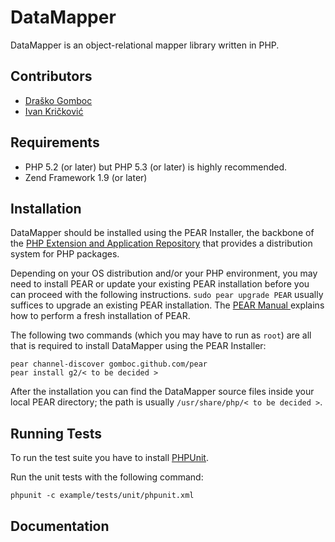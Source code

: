 DataMapper
==========

DataMapper is an object-relational mapper library written in PHP.

Contributors
------------

* [Draško Gomboc](https://github.com/gomboc)
* [Ivan Kričković](https://github.com/ivankoni)

Requirements
------------

* PHP 5.2 (or later) but PHP 5.3 (or later) is highly recommended.
* Zend Framework 1.9 (or later)

Installation
------------

DataMapper should be installed using the PEAR Installer, the backbone of the [PHP Extension and Application Repository](http://pear.php.net/) that provides a distribution system for PHP packages.

Depending on your OS distribution and/or your PHP environment, you may need to install PEAR or update your existing PEAR installation before you can proceed with the following instructions. `sudo pear upgrade PEAR` usually suffices to upgrade an existing PEAR installation. The [PEAR Manual ](http://pear.php.net/manual/en/installation.getting.php) explains how to perform a fresh installation of PEAR.

The following two commands (which you may have to run as `root`) are all that is required to install DataMapper using the PEAR Installer:

    pear channel-discover gomboc.github.com/pear
    pear install g2/< to be decided >

After the installation you can find the DataMapper source files inside your local PEAR directory; the path is usually `/usr/share/php/< to be decided >`.

Running Tests
-------------

To run the test suite you have to install [PHPUnit](https://github.com/sebastianbergmann/phpunit).

Run the unit tests with the following command:

	phpunit -c example/tests/unit/phpunit.xml

Documentation
-------------
